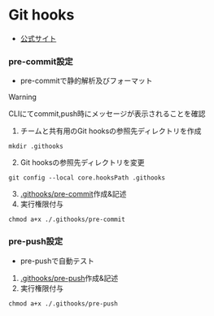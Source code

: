 # Git hooks

- [公式サイト](https://git-scm.com/book/ja/v2/Git-%E3%81%AE%E3%82%AB%E3%82%B9%E3%82%BF%E3%83%9E%E3%82%A4%E3%82%BA-Git-%E3%83%95%E3%83%83%E3%82%AF)

### pre-commit設定

- pre-commitで静的解析及びフォーマット

> [!WARNING]
> CLIにてcommit,push時にメッセージが表示されることを確認

1. チームと共有用のGit hooksの参照先ディレクトリを作成

```shell
mkdir .githooks
```

2. Git hooksの参照先ディレクトリを変更

```shell
git config --local core.hooksPath .githooks
```

3. [.githooks/pre-commit](/.githooks/pre-commit)作成&記述
4. 実行権限付与

```shell
chmod a+x ./.githooks/pre-commit
```

### pre-push設定

- pre-pushで自動テスト

1. [.githooks/pre-push](/.githooks/pre-push)作成&記述
2. 実行権限付与

```shell
chmod a+x ./.githooks/pre-push
```
